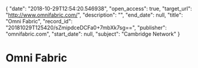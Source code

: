 {
  "date": "2018-10-29T12:54:20.546938", 
  "open_access": true, 
  "target_url": "http://www.omnifabric.com/", 
  "description": "", 
  "end_date": null, 
  "title": "Omni Fabric", 
  "record_id": "20181029T125420/sZmipdceDCFa0+7mbXk7sg==", 
  "publisher": "omnifabric.com", 
  "start_date": null, 
  "subject": "Cambridge Network"
}

# Omni Fabric

